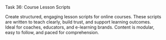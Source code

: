 Task 36: Course Lesson Scripts

Create structured, engaging lesson scripts for online courses. These scripts are written to teach clearly, build trust, and support learning outcomes. Ideal for coaches, educators, and e-learning brands. Content is modular, easy to follow, and paced for comprehension.
